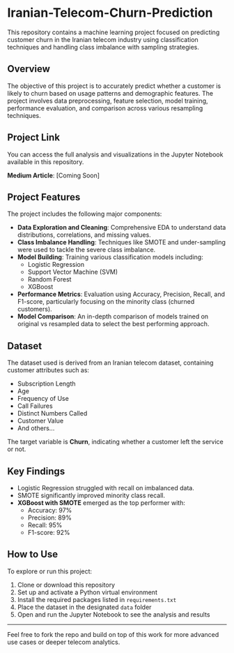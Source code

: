 # Iranian-Telecom-Churn-Prediction

This repository contains a machine learning project focused on predicting customer churn in the Iranian telecom industry using classification techniques and handling class imbalance with sampling strategies.

## Overview

The objective of this project is to accurately predict whether a customer is likely to churn based on usage patterns and demographic features. The project involves data preprocessing, feature selection, model training, performance evaluation, and comparison across various resampling techniques.

## Project Link

You can access the full analysis and visualizations in the Jupyter Notebook available in this repository.

**Medium Article**: [Coming Soon]

## Project Features

The project includes the following major components:

- **Data Exploration and Cleaning**: Comprehensive EDA to understand data distributions, correlations, and missing values.
- **Class Imbalance Handling**: Techniques like SMOTE and under-sampling were used to tackle the severe class imbalance.
- **Model Building**: Training various classification models including:
  - Logistic Regression
  - Support Vector Machine (SVM)
  - Random Forest
  - XGBoost
- **Performance Metrics**: Evaluation using Accuracy, Precision, Recall, and F1-score, particularly focusing on the minority class (churned customers).
- **Model Comparison**: An in-depth comparison of models trained on original vs resampled data to select the best performing approach.

## Dataset

The dataset used is derived from an Iranian telecom dataset, containing customer attributes such as:

- Subscription Length  
- Age  
- Frequency of Use  
- Call Failures  
- Distinct Numbers Called  
- Customer Value  
- And others...

The target variable is **Churn**, indicating whether a customer left the service or not.

## Key Findings

- Logistic Regression struggled with recall on imbalanced data.
- SMOTE significantly improved minority class recall.
- **XGBoost with SMOTE** emerged as the top performer with:
  - Accuracy: 97%
  - Precision: 89%
  - Recall: 95%
  - F1-score: 92%

## How to Use

To explore or run this project:

1. Clone or download this repository
2. Set up and activate a Python virtual environment
3. Install the required packages listed in `requirements.txt`
4. Place the dataset in the designated `data` folder
5. Open and run the Jupyter Notebook to see the analysis and results

---

Feel free to fork the repo and build on top of this work for more advanced use cases or deeper telecom analytics.
